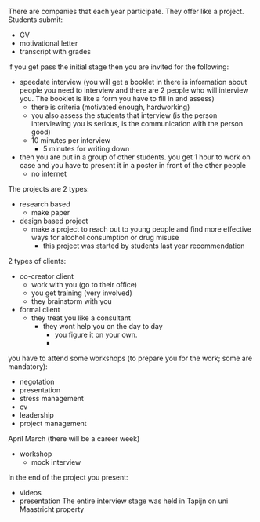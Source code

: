 There are companies that each year participate.
They offer like a project.
Students submit:
- CV
- motivational letter
- transcript with grades

if you get pass the initial stage then you are invited for the following:
- speedate interview (you will get a booklet in there is information about people you need to interview and there are 2 people who will interview you. The booklet is like a form you have to fill in and assess)
	- there is criteria (motivated enough, hardworking)
	- you also assess the students that interview (is the person interviewing you is serious, is the communication with the person good)
	- 10 minutes per interview
		- 5 minutes for writing down 
- then you are put in a group of other students. you get 1 hour to work on case and you have to present it in a poster in front of the other people
	- no internet


The projects are 2 types:
- research based
	- make paper
- design based project
	- make a project to reach out to young people and find more effective ways for alcohol consumption or drug misuse
		- this project was started by students last year recommendation

2 types of clients:
- co-creator client
	- work with you (go to their office)
	- you get training (very involved)
	- they brainstorm with you
- formal client
	- they treat you like a consultant
		- they wont help you on the day to day
			- you figure it on your own.
			- 

you have to attend some workshops (to prepare you for the work; some are mandatory):
- negotation
- presentation
- stress management
- cv 
- leadership
- project management

April March (there will be a career week)
- workshop
	- mock interview 


In the end of the project you present:
- videos
- presentation
The entire interview stage was held in Tapijn on uni Maastricht property